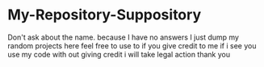 # My-Repository-Suppository
Don't ask about the name. because I have no answers 
I just dump my random projects here feel free to use to if you give credit to me 
if i see you use my code with out giving credit i will take legal action thank you
